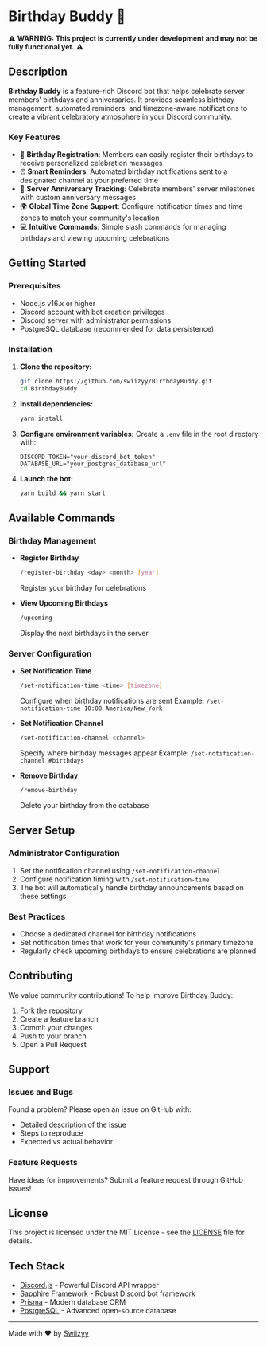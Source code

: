 # Birthday Buddy 🎂

⚠️ **WARNING: This project is currently under development and may not be fully functional yet.** ⚠️

## Description

**Birthday Buddy** is a feature-rich Discord bot that helps celebrate server members' birthdays and anniversaries. It provides seamless birthday management, automated reminders, and timezone-aware notifications to create a vibrant celebratory atmosphere in your Discord community.

### Key Features

- 🎉 **Birthday Registration**: Members can easily register their birthdays to receive personalized celebration messages
- ⏰ **Smart Reminders**: Automated birthday notifications sent to a designated channel at your preferred time
- 🌟 **Server Anniversary Tracking**: Celebrate members' server milestones with custom anniversary messages
- 🌍 **Global Time Zone Support**: Configure notification times and time zones to match your community's location
- 💻 **Intuitive Commands**: Simple slash commands for managing birthdays and viewing upcoming celebrations

## Getting Started

### Prerequisites

- Node.js v16.x or higher
- Discord account with bot creation privileges
- Discord server with administrator permissions
- PostgreSQL database (recommended for data persistence)

### Installation

1. **Clone the repository:**
   ```bash
   git clone https://github.com/swiizyy/BirthdayBuddy.git
   cd BirthdayBuddy
   ```

2. **Install dependencies:**
   ```bash
   yarn install
   ```

3. **Configure environment variables:**
   Create a `.env` file in the root directory with:
   ```env
   DISCORD_TOKEN="your_discord_bot_token"
   DATABASE_URL="your_postgres_database_url"
   ```

4. **Launch the bot:**
   ```bash
   yarn build && yarn start
   ```

## Available Commands

### Birthday Management
- **Register Birthday**
  ```bash
  /register-birthday <day> <month> [year]
  ```
  Register your birthday for celebrations

- **View Upcoming Birthdays**
  ```bash
  /upcoming
  ```
  Display the next birthdays in the server

### Server Configuration
- **Set Notification Time**
  ```bash
  /set-notification-time <time> [timezone]
  ```
  Configure when birthday notifications are sent
  Example: `/set-notification-time 10:00 America/New_York`

- **Set Notification Channel**
  ```bash
  /set-notification-channel <channel>
  ```
  Specify where birthday messages appear
  Example: `/set-notification-channel #birthdays`

- **Remove Birthday**
  ```bash
  /remove-birthday
  ```
  Delete your birthday from the database

## Server Setup

### Administrator Configuration
1. Set the notification channel using `/set-notification-channel`
2. Configure notification timing with `/set-notification-time`
3. The bot will automatically handle birthday announcements based on these settings

### Best Practices
- Choose a dedicated channel for birthday notifications
- Set notification times that work for your community's primary timezone
- Regularly check upcoming birthdays to ensure celebrations are planned

## Contributing

We value community contributions! To help improve Birthday Buddy:

1. Fork the repository
2. Create a feature branch
3. Commit your changes
4. Push to your branch
5. Open a Pull Request

## Support

### Issues and Bugs
Found a problem? Please open an issue on GitHub with:
- Detailed description of the issue
- Steps to reproduce
- Expected vs actual behavior

### Feature Requests
Have ideas for improvements? Submit a feature request through GitHub issues!

## License

This project is licensed under the MIT License - see the [LICENSE](LICENSE) file for details.

## Tech Stack

- [Discord.js](https://discord.js.org/) - Powerful Discord API wrapper
- [Sapphire Framework](https://www.sapphirejs.dev/) - Robust Discord bot framework
- [Prisma](https://www.prisma.io/) - Modern database ORM
- [PostgreSQL](https://www.postgresql.org/) - Advanced open-source database

---

Made with ❤️ by [Swiizyy](https://github.com/swiizyy)